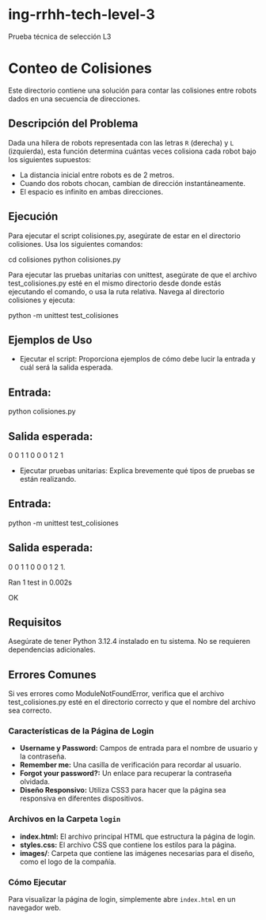 # ing-rrhh-tech-level-3
Prueba técnica de selección L3

# Conteo de Colisiones

Este directorio contiene una solución para contar las colisiones entre robots dados en una secuencia de direcciones.

## Descripción del Problema

Dada una hilera de robots representada con las letras `R` (derecha) y `L` (izquierda), esta función determina cuántas veces colisiona cada robot bajo los siguientes supuestos:
- La distancia inicial entre robots es de 2 metros.
- Cuando dos robots chocan, cambian de dirección instantáneamente.
- El espacio es infinito en ambas direcciones.

## Ejecución

Para ejecutar el script colisiones.py, asegúrate de estar en el directorio colisiones. Usa los siguientes comandos:

cd colisiones
python colisiones.py

Para ejecutar las pruebas unitarias con unittest, asegúrate de que el archivo test_colisiones.py esté en el mismo directorio desde donde estás ejecutando el comando, o usa la ruta relativa. Navega al directorio colisiones y ejecuta:

python -m unittest test_colisiones

## Ejemplos de Uso

- Ejecutar el script: Proporciona ejemplos de cómo debe lucir la entrada y cuál será la salida esperada.
## Entrada:
python colisiones.py
## Salida esperada: 

0 0
1 1
0 0 0
1 2 1

- Ejecutar pruebas unitarias: Explica brevemente qué tipos de pruebas se están realizando.
## Entrada:
  python -m unittest test_colisiones
## Salida esperada:

0 0
1 1
0 0 0
1 2 1.

Ran 1 test in 0.002s

OK

## Requisitos
Asegúrate de tener Python 3.12.4 instalado en tu sistema. No se requieren dependencias adicionales.

## Errores Comunes
Si ves errores como ModuleNotFoundError, verifica que el archivo test_colisiones.py esté en el directorio correcto y que el nombre del archivo sea correcto.

### Características de la Página de Login

- **Username y Password:** Campos de entrada para el nombre de usuario y la contraseña.
- **Remember me:** Una casilla de verificación para recordar al usuario.
- **Forgot your password?:** Un enlace para recuperar la contraseña olvidada.
- **Diseño Responsivo:** Utiliza CSS3 para hacer que la página sea responsiva en diferentes dispositivos.

### Archivos en la Carpeta `login`

- **index.html:** El archivo principal HTML que estructura la página de login.
- **styles.css:** El archivo CSS que contiene los estilos para la página.
- **images/**: Carpeta que contiene las imágenes necesarias para el diseño, como el logo de la compañía.

### Cómo Ejecutar

Para visualizar la página de login, simplemente abre `index.html` en un navegador web.

